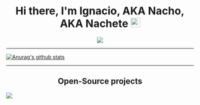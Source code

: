 <div align="center">
   <h1>Hi there, I'm Ignacio, AKA Nacho, AKA Nachete <img src="https://media.giphy.com/media/hvRJCLFzcasrR4ia7z/giphy.gif" width="25px"> </h1>
   
   
   <img src="https://pronoun.cyou/x/y?subject=He&object=Him&height=20"> 
</div>


<hr>

[![Anurag's github stats](https://github-readme-stats.vercel.app/api?username=nachocss)](https://github.com/nachocss/github-readme-stats)

<hr>

<h2 align="center">Open-Source projects</h2>

<a href="https://github.com/ayudadigital/huelladigital-backend">
  <img align="center" src="https://github-readme-stats.vercel.app/api/pin/?username=ayudadigital&repo=huelladigital-backend" />
</a>




<!--
<br>
[![Top Langs](https://github-readme-stats.vercel.app/api/top-langs/?username=nachocss&layout=compact)](https://github.com/nachocss/github-readme-stats)
-->
<!--
**Nachocss/Nachocss** is a ✨ _special_ ✨ repository because its `README.md` (this file) appears on your GitHub profile.

Here are some ideas to get you started:

- 🔭 I’m currently working on ...
- 🌱 I’m currently learning ...
- 👯 I’m looking to collaborate on ...
- 🤔 I’m looking for help with ...
- 💬 Ask me about ...
- 📫 How to reach me: ...
- 😄 Pronouns: ...
- ⚡ Fun fact: ...
-->
